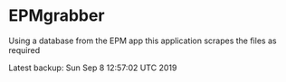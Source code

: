 # EPMgrabber
Using a database from the EPM app this application scrapes the files as required


Latest backup: Sun Sep 8 12:57:02 UTC 2019
